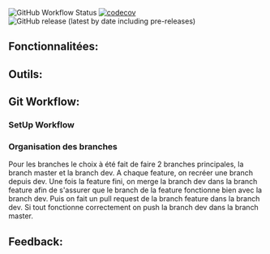 ![GitHub Workflow Status](https://img.shields.io/github/workflow/status/ennes/lib-analyse-devops/CI) [![codecov](https://codecov.io/gh/EnneS/lib-analyse-devops/branch/master/graph/badge.svg?token=789XG0IDJT)](https://codecov.io/gh/EnneS/lib-analyse-devops) ![GitHub release (latest by date including pre-releases)](https://img.shields.io/github/v/release/ennes/lib-analyse-devops?include_prereleases)

<h2>Fonctionnalitées:</h2>

<h2>Outils:</h2>

<h2>Git Workflow:</h2>
<h3>SetUp Workflow</h3>
<h3>Organisation des branches</h3>
<p>
Pour les branches le choix à été fait de faire 2 branches principales, la branch master et la branch dev. 
A chaque feature, on recréer une branch depuis dev. Une fois la feature fini, on merge la branch dev dans la branch feature afin de s'assurer que le branch de la feature fonctionne bien avec la branch dev. 
Puis on fait un pull request de la branch feature dans la branch dev. Si tout fonctionne correctement on push la branch dev dans la branch master.
</p>
<h2>Feedback:</h2>
